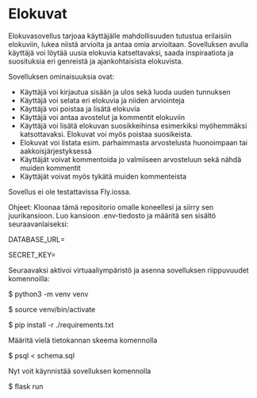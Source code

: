 # Elokuvat 

Elokuvasovellus tarjoaa käyttäjälle mahdollisuuden tutustua erilaisiin elokuviin, lukea niistä arvioita ja antaa omia arvioitaan. Sovelluksen avulla käyttäjä voi löytää uusia elokuvia katseltavaksi, saada inspiraatiota ja suosituksia eri genreistä ja ajankohtaisista elokuvista.

Sovelluksen ominaisuuksia ovat:

- Käyttäjä voi kirjautua sisään ja ulos sekä luoda uuden tunnuksen
- Käyttäjä voi selata eri elokuvia ja niiden arviointeja
- Käyttäjä voi poistaa ja lisätä elokuvia
- Käyttäjä voi antaa avostelut ja kommentit elokuviin
- Käyttäjä voi lisätä elokuvan suosikkeihinsa esimerkiksi myöhemmäksi katsottavaksi. Elokuvat voi myös poistaa suosikeista.
- Elokuvat voi listata esim. parhaimmasta arvostelusta huonoimpaan tai aakkoisjärjestyksessä
- Käyttäjät voivat kommentoida jo valmiiseen arvosteluun sekä nähdä muiden kommentit
- Käyttäjät voivat myös tykätä muiden kommenteista

Sovellus ei ole testattavissa Fly.iossa.

Ohjeet:
Kloonaa tämä repositorio omalle koneellesi ja siirry sen juurikansioon. Luo kansioon .env-tiedosto ja määritä sen sisältö seuraavanlaiseksi:

DATABASE_URL=<tietokannan-paikallinen-osoite>

SECRET_KEY=<salainen-avain>

Seuraavaksi aktivoi virtuaaliympäristö ja asenna sovelluksen riippuvuudet komennoilla:

$ python3 -m venv venv

$ source venv/bin/activate

$ pip install -r ./requirements.txt

Määritä vielä tietokannan skeema komennolla

$ psql < schema.sql

Nyt voit käynnistää sovelluksen komennolla

$ flask run

